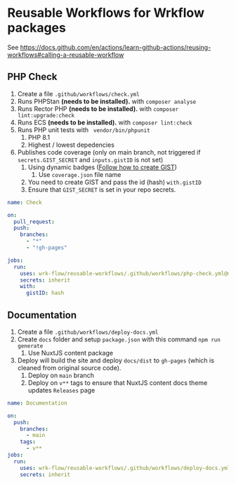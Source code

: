 # Reusable Workflows for Wrkflow packages

See https://docs.github.com/en/actions/learn-github-actions/reusing-workflows#calling-a-reusable-workflow

## PHP  Check

1. Create a file `.github/workflows/check.yml`
2. Runs PHPStan **(needs to be installed).** with `composer analyse`
3. Runs Rector PHP **(needs to be installed).** with `composer lint:upgrade:check`
4. Runs ECS **(needs to be installed).** with `composer lint:check`
5. Runs PHP unit tests with ` vendor/bin/phpunit`
    1. PHP 8.1
    2. Highest / lowest depedencies
6. Publishes code coverage (only on main branch, not triggered if `secrets.GIST_SECRET` and `inputs.gistID` is not set)
    1. Using dynamic badges ([Follow how to create GIST](https://github.com/marketplace/actions/dynamic-badges))
        1. Use `coverage.json` file name
    2. You need to create GIST and pass the id (hash) `with.gistID`
    3. Ensure that `GIST_SECRET` is set in your repo secrets.

```yaml
name: Check

on:
  pull_request:
  push:
    branches:
      - "*"
      - "!gh-pages"

jobs:
  run:
    uses: wrk-flow/reusable-workflows/.github/workflows/php-check.yml@main
    secrets: inherit
    with:
      gistID: hash
```

## Documentation

1. Create a file `.github/workflows/deploy-docs.yml`
2. Create `docs` folder and setup `package.json` with this command `npm run generate`
    1. Use NuxtJS content package
3. Deploy will build the site and deploy `docs/dist` to `gh-pages` (which is cleaned from original source code).
    1. Deploy on `main` branch
    2. Deploy on `v**` tags to ensure that NuxtJS content docs theme updates `Releases` page

```yaml
name: Documentation

on:
  push:
    branches:
      - main
    tags:
      - v**
jobs:
  run:
    uses: wrk-flow/reusable-workflows/.github/workflows/deploy-docs.yml@main
    secrets: inherit
```
